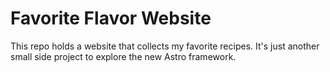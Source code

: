 # Favorite Flavor Website

This repo holds a website that collects my favorite recipes. It's just another small side project to explore the new Astro framework.